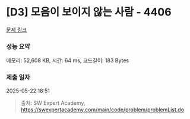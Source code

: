 # [D3] 모음이 보이지 않는 사람 - 4406 

[문제 링크](https://swexpertacademy.com/main/code/problem/problemDetail.do?contestProbId=AWNcD_66pUEDFAV8) 

### 성능 요약

메모리: 52,608 KB, 시간: 64 ms, 코드길이: 183 Bytes

### 제출 일자

2025-05-22 18:51



> 출처: SW Expert Academy, https://swexpertacademy.com/main/code/problem/problemList.do